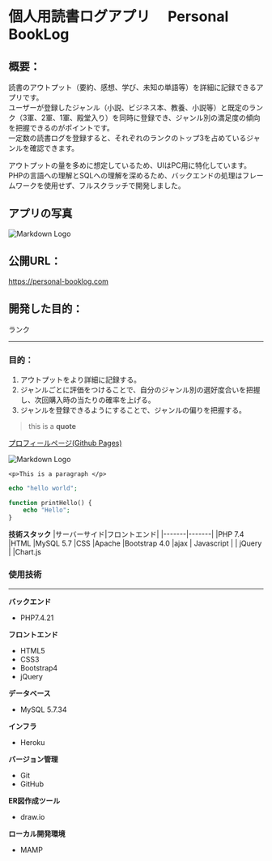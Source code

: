 # 個人用読書ログアプリ　 Personal BookLog
## 概要：
読書のアウトプット（要約、感想、学び、未知の単語等）を詳細に記録できるアプリです。  
ユーザーが登録したジャンル（小説、ビジネス本、教養、小説等）と既定のランク（3軍、2軍、1軍、殿堂入り）を同時に登録でき、ジャンル別の満足度の傾向を把握できるのがポイントです。  
一定数の読書ログを登録すると、それぞれのランクのトップ3を占めているジャンルを確認できます。    
  
アウトプットの量を多めに想定しているため、UIはPC用に特化しています。  
PHPの言語への理解とSQLへの理解を深めるため、バックエンドの処理はフレームワークを使用せず、フルスクラッチで開発しました。  
## アプリの写真

![Markdown Logo](https://play.google.com/store/apps/details?id=jp.booklog.android&hl=ja&gl=US)
## 公開URL：
https://personal-booklog.com  

## 開発した目的：
ランク
_____
### 目的：
1. アウトプットをより詳細に記録する。
1. ジャンルごとに評価をつけることで、自分のジャンル別の選好度合いを把握し、次回購入時の当たりの確率を上げる。
1. ジャンルを登録できるようにすることで、ジャンルの偏りを把握する。
> this is a **quote**

[プロフィールページ(Github Pages)](https://blueboar23.github.io/resume/)

![Markdown Logo](https://markdown-here.com/img/icon256.png)

`<p>This is a paragraph </p>`

```php
echo "hello world";

function printHello() {
    echo "Hello";
}
```

**技術スタック**
|サーバーサイド|フロントエンド|
|-------|-------|
|PHP 7.4  |HTML
|MySQL 5.7  |CSS
|Apache   |Bootstrap 4.0
|ajax  | Javascript
|   | jQuery
|   |Chart.js

### 使用技術
___
**バックエンド**
* PHP7.4.21

**フロントエンド**
* HTML5
* CSS3
* Bootstrap4
* jQuery

**データベース**
* MySQL 5.7.34

**インフラ**
* Heroku

**バージョン管理**
* Git
* GitHub

**ER図作成ツール**
* draw.io

**ローカル開発環境**
* MAMP
